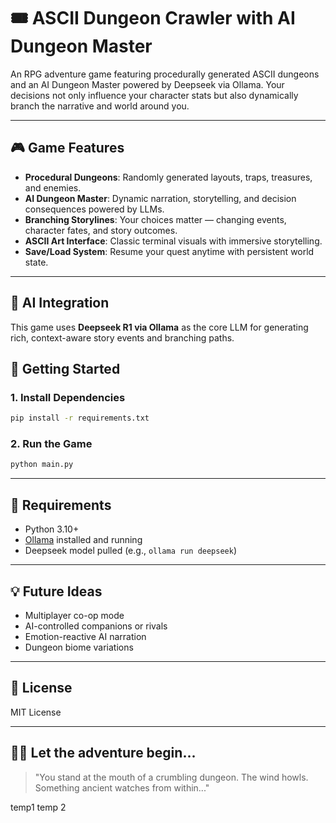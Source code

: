 # 🎟️ ASCII Dungeon Crawler with AI Dungeon Master

An RPG adventure game featuring procedurally generated ASCII dungeons and an AI Dungeon Master powered by Deepseek via Ollama. Your decisions not only influence your character stats but also dynamically branch the narrative and world around you.

---

## 🎮 Game Features

- **Procedural Dungeons**: Randomly generated layouts, traps, treasures, and enemies.
- **AI Dungeon Master**: Dynamic narration, storytelling, and decision consequences powered by LLMs.
- **Branching Storylines**: Your choices matter — changing events, character fates, and story outcomes.
- **ASCII Art Interface**: Classic terminal visuals with immersive storytelling.
- **Save/Load System**: Resume your quest anytime with persistent world state.

---

## 🧠 AI Integration

This game uses **Deepseek R1 via Ollama** as the core LLM for generating rich, context-aware story events and branching paths.

## 🚀 Getting Started

### 1. Install Dependencies

```bash
pip install -r requirements.txt
```

### 2. Run the Game

```bash
python main.py
```

---

## 🧪 Requirements

- Python 3.10+
- [Ollama](https://ollama.com) installed and running
- Deepseek model pulled (e.g., `ollama run deepseek`)

---

## 💡 Future Ideas

- Multiplayer co-op mode
- AI-controlled companions or rivals
- Emotion-reactive AI narration
- Dungeon biome variations

---

## 📜 License

MIT License

---

## 🧙‍♂️ Let the adventure begin...

> "You stand at the mouth of a crumbling dungeon. The wind howls. Something ancient watches from within..."


temp1
temp 2
